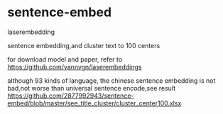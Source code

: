 # sentence-embed
laserembedding

sentence embedding,and cluster text to 100 centers

for download model and paper, refer to https://github.com/yannvgn/laserembeddings

although 93 kinds of language, the chinese sentence embedding is not bad,not worse than universal sentence encode,see result
https://github.com/2877992943/sentence-embed/blob/master/see_title_cluster/cluster_center100.xlsx
